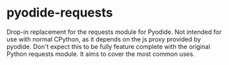 # pyodide-requests
Drop-in replacement for the requests module for Pyodide.
Not intended for use with normal CPython, as it depends on the js proxy provided by pyodide.
Don't expect this to be fully feature complete with the original Python requests module.
It aims to cover the most common uses.
